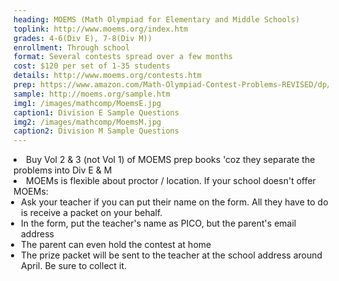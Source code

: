 ```yaml
---
heading: MOEMS (Math Olympiad for Elementary and Middle Schools)
toplink: http://www.moems.org/index.htm
grades: 4-6(Div E), 7-8(Div M))
enrollment: Through school
format: Several contests spread over a few months
cost: $120 per set of 1-35 students
details: http://www.moems.org/contests.htm
prep: https://www.amazon.com/Math-Olympiad-Contest-Problems-REVISED/dp/B00XHGQKXU/
sample: http://moems.org/sample.htm
img1: /images/mathcomp/MoemsE.jpg
caption1: Division E Sample Questions
img2: /images/mathcomp/MoemsM.jpg
caption2: Division M Sample Questions
---
```


<li> Buy Vol 2 & 3 (not Vol 1) of MOEMS prep books 'coz they separate the problems into Div E & M</li>

<li id="moems">MOEMs is flexible about proctor / location. If your school doesn't offer MOEMs:
<ul class="italicl2" style="padding-left:12px"> 
<li>Ask your teacher if you can put their name on the form. All they have to do is receive a packet on your behalf.</li>
<li>In the form, put the teacher's name as PICO, but the parent's email address</li>
<li>The parent can even hold the contest at home</li>
<li>The prize packet will be sent to the teacher at the school address around April. Be sure to collect it.</li>
</ul></li>
